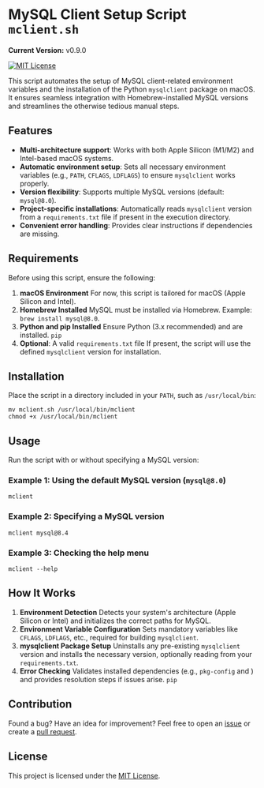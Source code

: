 # MySQL Client Setup Script `mclient.sh`
**Current Version:** v0.9.0

[![MIT License](https://img.shields.io/badge/License-MIT-blue.svg)](LICENSE)

This script automates the setup of MySQL client-related environment variables and the installation of the Python `mysqlclient` package on macOS. It ensures seamless integration with Homebrew-installed MySQL versions and streamlines the otherwise tedious manual steps.
## Features
- **Multi-architecture support**: Works with both Apple Silicon (M1/M2) and Intel-based macOS systems.
- **Automatic environment setup**: Sets all necessary environment variables (e.g., `PATH`, `CFLAGS`, `LDFLAGS`) to ensure `mysqlclient` works properly.
- **Version flexibility**: Supports multiple MySQL versions (default: `mysql@8.0`).
- **Project-specific installations**: Automatically reads `mysqlclient` version from a `requirements.txt` file if present in the execution directory.
- **Convenient error handling**: Provides clear instructions if dependencies are missing.

## Requirements
Before using this script, ensure the following:
1. **macOS Environment**
   For now, this script is tailored for macOS (Apple Silicon and Intel).
2. **Homebrew Installed**
   MySQL must be installed via Homebrew. Example: `brew install mysql@8.0`.
3. **Python and pip Installed**
   Ensure Python (3.x recommended) and are installed. `pip`
4. **Optional**: A valid `requirements.txt` file
   If present, the script will use the defined `mysqlclient` version for installation.

## Installation
Place the script in a directory included in your `PATH`, such as `/usr/local/bin`:
``` 
mv mclient.sh /usr/local/bin/mclient  
chmod +x /usr/local/bin/mclient  
```
## Usage
Run the script with or without specifying a MySQL version:
### Example 1: Using the default MySQL version (`mysql@8.0`)
``` 
mclient  
```
### Example 2: Specifying a MySQL version
``` 
mclient mysql@8.4  
```
### Example 3: Checking the help menu
``` 
mclient --help  
```
## How It Works
1. **Environment Detection**
   Detects your system's architecture (Apple Silicon or Intel) and initializes the correct paths for MySQL.
2. **Environment Variable Configuration**
   Sets mandatory variables like `CFLAGS`, `LDFLAGS`, etc., required for building `mysqlclient`.
3. **mysqlclient Package Setup**
   Uninstalls any pre-existing `mysqlclient` version and installs the necessary version, optionally reading from your `requirements.txt`.
4. **Error Checking**
   Validates installed dependencies (e.g., `pkg-config` and ) and provides resolution steps if issues arise. `pip`

## Contribution
Found a bug? Have an idea for improvement?
Feel free to open an [issue](https://github.com/your-repo-link/issues) or create a [pull request](https://github.com/your-repo-link/pulls).
## License
This project is licensed under the [MIT License](LICENSE).
